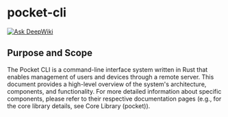 # pocket-cli
[![Ask DeepWiki](https://deepwiki.com/badge.svg)](https://deepwiki.com/passy1977/pocket-cli)
## Purpose and Scope

The Pocket CLI is a command-line interface system written in Rust that enables management of users and devices through a remote server. This document provides a high-level overview of the system's architecture, components, and functionality. For more detailed information about specific components, please refer to their respective documentation pages (e.g., for the core library details, see Core Library (pocket)).

